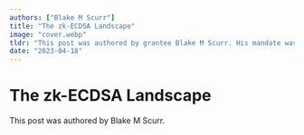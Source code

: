 ```yaml
---
authors: ["Blake M Scurr"]
title: "The zk-ECDSA Landscape"
image: "cover.webp"
tldr: "This post was authored by grantee Blake M Scurr. His mandate was to explore zk-ECDSA, build applications with zk-ECDSA, and contribute to ZKPs to make this vision come true."
date: "2023-04-18"
---
```


# The zk-ECDSA Landscape

This post was authored by Blake M Scurr.
